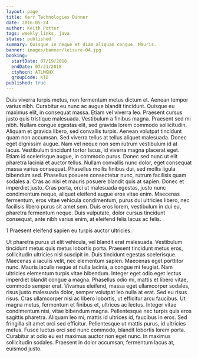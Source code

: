 ```yaml
---
layout: page
title: Kerr Technologies Dinner
date: 2016-05-24
author: Keith Potter
tags: weekly links, java
status: published
summary: Quisque in neque et diam aliquam congue. Mauris.
banner: images/banner/leisure-04.jpg
booking:
  startDate: 07/19/2018
  endDate: 07/21/2018
  ctyhocn: ATLMGHX
  groupCode: KTD
published: true
---
```

Duis viverra turpis metus, non fermentum metus dictum et. Aenean tempor varius nibh. Curabitur eu nunc ac augue blandit tincidunt. Quisque eu maximus elit, in consequat massa. Etiam vel viverra leo. Praesent cursus justo quis tristique malesuada. Vestibulum a finibus magna. Praesent sed mi nibh. Nullam congue egestas elit, sed gravida lorem commodo sollicitudin. Aliquam et gravida libero, sed convallis turpis. Aenean volutpat tincidunt quam non accumsan. Sed viverra tellus at tellus aliquet malesuada. Donec eget dignissim augue. Nam vel neque non sem rutrum vestibulum id at lacus. Vestibulum tincidunt tortor lacus, id viverra magna placerat eget.
Etiam id scelerisque augue, in commodo purus. Donec sed nunc ut elit pharetra lacinia et auctor tellus. Nullam convallis nunc dolor, eget consequat massa varius consequat. Phasellus mollis finibus dui, sed mollis ligula bibendum sed. Phasellus posuere consectetur nunc, rutrum facilisis quam sodales a. Cras ac nisi et mauris posuere blandit quis at sapien. Donec et imperdiet justo. Cras porta, orci ut malesuada egestas, justo nunc condimentum neque, aliquet eleifend augue eros vitae enim. Maecenas fermentum, eros vitae vehicula condimentum, purus dui ultricies libero, nec facilisis libero purus sit amet sem. Duis eros lorem, vestibulum in dui eu, pharetra fermentum neque. Duis vulputate, dolor cursus tincidunt consequat, ante nibh varius enim, at eleifend felis lacus ac felis.

1 Praesent eleifend sapien eu turpis auctor ultricies.

Ut pharetra purus ut elit vehicula, vel blandit erat malesuada. Vestibulum tincidunt metus quis metus lobortis porta. Praesent tincidunt metus eros, sollicitudin ultricies nisl suscipit in. Duis tincidunt egestas scelerisque. Maecenas a iaculis velit, nec elementum sapien. Maecenas eget porttitor nunc. Mauris iaculis neque at nulla lacinia, a congue mi feugiat. Nam ultricies elementum turpis vitae bibendum. Integer eget odio eget lectus imperdiet blandit congue a magna. Phasellus odio mi, mattis et libero vitae, commodo semper erat. Vivamus eleifend, massa eget ullamcorper sodales, risus justo malesuada dolor, semper volutpat leo nulla at erat. Sed eu risus risus. Cras ullamcorper nisi ac libero lobortis, ut efficitur arcu faucibus. Ut magna metus, fermentum et finibus et, ultrices ac lectus. Integer vitae condimentum nisi, vitae bibendum magna.
Pellentesque nec turpis quis eros sagittis pharetra. Aliquam leo mi, mattis id ultrices id, faucibus in eros. Sed fringilla sit amet orci sed efficitur. Pellentesque ut mattis purus, id ultricies metus. Fusce luctus orci sed nunc commodo, blandit lobortis lorem porta. Curabitur at odio eu est maximus auctor non eget nunc. In maximus sollicitudin sodales. Praesent in dolor accumsan, fermentum lacus at, euismod justo.
